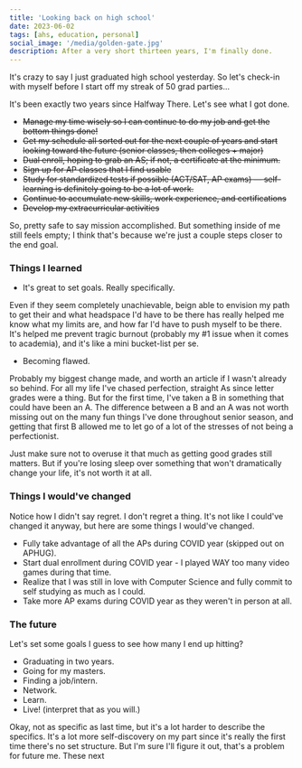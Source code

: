 ```yaml
---
title: 'Looking back on high school'
date: 2023-06-02
tags: [ahs, education, personal]
social_image: '/media/golden-gate.jpg'
description: After a very short thirteen years, I'm finally done.
---
```

It's crazy to say I just graduated high school yesterday. So let's check-in with myself before I start off my streak of 50 grad parties...

It's been exactly two years since Halfway There. Let's see what I got done.

* ~~Manage my time wisely so I can continue to do my job and get the bottom things done!~~
* ~~Get my schedule all sorted out for the next couple of years and start looking toward the future (senior classes, then colleges + major)~~
* ~~Dual enroll, hoping to grab an AS; if not, a certificate at the minimum.~~
* ~~Sign up for AP classes that I find usable~~
* ~~Study for standardized tests if possible (ACT/SAT, AP exams) — self-learning is definitely going to be a lot of work.~~
* ~~Continue to accumulate new skills, work experience, and certifications~~
* ~~Develop my extracurricular activities~~

So, pretty safe to say mission accomplished. But something inside of me still feels empty; I think that's because we're just a couple steps closer to the end goal.

### Things I learned
* It's great to set goals. Really specifically.

Even if they seem completely unachievable, beign able to envision my path to get their and what headspace I'd have to be there has really helped me know what my limits are, and how far I'd have to push myself to be there. It's helped me prevent tragic burnout (probably my #1 issue when it comes to academia), and it's like a mini bucket-list per se.

* Becoming flawed.

Probably my biggest change made, and worth an article if I wasn't already so behind. For all my life I've chased perfection, straight As since letter grades were a thing. But for the first time, I've taken a B in something that could have been an A. The difference between a B and an A was not worth missing out on the many fun things I've done throughout senior season, and getting that first B allowed me to let go of a lot of the stresses of not being a perfectionist.

Just make sure not to overuse it that much as getting good grades still matters. But if you're losing sleep over something that won't dramatically change your life, it's not worth it at all.


### Things I would've changed
Notice how I didn't say regret. I don't regret a thing. It's not like I could've changed it anyway, but here are some things I would've changed.

* Fully take advantage of all the APs during COVID year (skipped out on APHUG).
* Start dual enrollment during COVID year - I played WAY too many video games during that time.
* Realize that I was still in love with Computer Science and fully commit to self studying as much as I could.
* Take more AP exams during COVID year as they weren't in person at all.


### The future
Let's set some goals I guess to see how many I end up hitting?
* Graduating in two years.
* Going for my masters.
* Finding a job/intern.
* Network.
* Learn.
* Live! (interpret that as you will.)

Okay, not as specific as last time, but it's a lot harder to describe the specifics. It's a lot more self-discovery on my part since it's really the first time there's no set structure. But I'm sure I'll figure it out, that's a problem for future me. These next